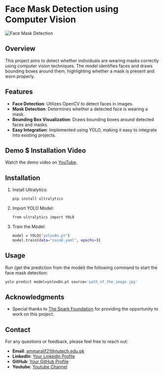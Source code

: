 # Face Mask Detection using Computer Vision

![Face Mask Detection](demo_image.jpg)

## Overview

This project aims to detect whether individuals are wearing masks correctly using computer vision techniques. The model identifies faces and draws bounding boxes around them, highlighting whether a mask is present and worn properly.

## Features

- **Face Detection**: Utilizes OpenCV to detect faces in images.
- **Mask Detection**: Determines whether a detected face is wearing a mask.
- **Bounding Box Visualization**: Draws bounding boxes around detected faces and masks.
- **Easy Integration**: Implemented using YOLO, making it easy to integrate into existing projects.

## Demo $ Installation Video

Watch the demo video on [YouTube](https://youtu.be/sWKIgrBgis0).

## Installation

1. Install Ultralytics:

    ```bash
    pip install ultralytics
    ```

2. Import YOLO Model:

    ```bash
    from ultralytics import YOLO
    ```

3. Train the Model:

    ```bash
    model = YOLO("yolov8n.pt")
    model.train(data="coco8.yaml", epochs=3)
    ```

## Usage

Run (get the prediction from the model) the following command to start the face mask detection:

```bash
yolo predict model=yolov8n.pt source='path_of_the_image.jpg'
```

## Acknowledgments

- Special thanks to [The Spark Foundation](https://lnkd.in/dt8nwez9) for providing the opportunity to work on this project.

## Contact

For any questions or feedback, please feel free to reach out:

- **Email**: ammaralif21@nutech.edu.pk
- **LinkedIn**: [Your LinkedIn Profile](https://www.linkedin.com/in/ammar-ali-a8170b297/)
- **GitHub**: [Your GitHub Profile](https://github.com/Ammar-Ali234/)
- **Youtube**: [Youtube Channel](https://www.youtube.com/channel/UCaJvDv-3_ZmCQmV2DfxXWsA)
